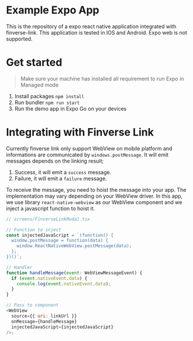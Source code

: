 # Example Expo App

This is the repository of a expo react native application integrated with finverse-link. This application is tested in IOS and Android. Expo web is not supported.

# Get started

> Make sure your machine has installed all requirement to run Expo in Managed mode

1. Install packages `npm install`
2. Run bundler `npm run start`
3. Run the demo app in Expo Go on your devices

# Integrating with Finverse Link

Currently finverse link only support WebView on mobile platform and informations are communicated by `windows.postMessage`. It will emit messages depends on the linking result;

1. Success, it will emit a `success` message.
2. Failure, it will emit a `failure` message.

To receive the message, you need to hoist the message into your app. The implementation may vary depending on your WebView driver. In this app, we use library `react-native-webview` as our WebView component and we inject a javascript function to hoist it.

```javascript
// screens/FinverseLinkModal.tsx

// Function to inject
const injectedJavaScript = `(function() {
  window.postMessage = function(data) {
    window.ReactNativeWebView.postMessage(data);
  };
})()`;

// Handler
function handleMessage(event: WebViewMessageEvent) {
  if (event.nativeEvent.data) {
    console.log(event.nativeEvent.data);
  }
}

// Pass to component
<WebView
  source={{ uri: linkUrl }}
  onMessage={handleMessage}
  injectedJavaScript={injectedJavaScript}
/>;
```
